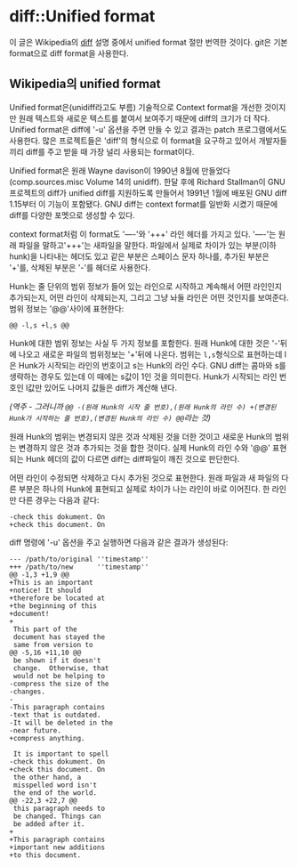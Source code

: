 # diff::Unified format

이 글은 Wikipedia의 [diff][] 설명 중에서 unified format 절만 번역한 것이다. git은 기본 format으로 diff format을 사용한다.

[diff]: http://en.wikipedia.org/wiki/Diff

## Wikipedia의 unified format

Unified format은(unidiff라고도 부름) 기술적으로 Context format을 개선한 것이지만 원래 텍스트와 새로운 텍스트를 붙여서 보여주기 때문에 diff의 크기가 더 작다. Unified format은 diff에 '-u' 옵션을 주면 만들 수 있고 결과는 patch 프로그램에서도 사용한다. 많은 프로젝트들은 'diff'의 형식으로 이 format을 요구하고 있어서 개발자들 끼리 diff를 주고 받을 때 가장 널리 사용되는 format이다.

Unified format은 원래 Wayne davison이 1990년 8월에 만들었다(comp.sources.misc Volume 14의 unidiff). 한달 후에 Richard Stallman이 GNU 프로젝트의 diff가 unified diff를 지원하도록 만들어서 1991년 1월에 배포된 GNU diff 1.15부터 이 기능이 포함됐다. GNU diff는 context format를 일반화 시켰기 때문에 diff를 다양한 포멧으로 생성할 수 있다.

context format처럼 이 format도 '—-'와 '+++' 라인 헤더를 가지고 있다. '—-'는 원래 파일을 말하고'+++'는 새파일을 말한다. 파일에서 실제로 차이가 있는 부분(이하 hunk)을 나타내는 헤더도 있고 같은 부분은 스페이스 문자 하나를, 추가된 부분은 '+'를, 삭제된 부분은 '-'를 헤더로 사용한다.

Hunk는 줄 단위의 범위 정보가 들어 있는 라인으로 시작하고 계속해서 어떤 라인인지 추가되는지, 어떤 라인이 삭제되는지, 그리고 그냥 놔둘 라인은 어떤 것인지를 보여준다. 범위 정보는 '@@'사이에 표현한다:

    @@ -l,s +l,s @@

Hunk에 대한 범위 정보는 사실 두 가지 정보를 포함한다. 원래 Hunk에 대한 것은 '-'뒤에 나오고 새로운 파일의 범위정보는 '+'뒤에 나온다. 범위는 `l,s`형식으로 표현하는데 l은 Hunk가 시작되는 라인의 번호이고 s는 Hunk의 라인 수다. GNU diff는 콤마와 s를 생략하는 경우도 있는데 이 때에는 s값이 1인 것을 의미한다. Hunk가 시작되는 라인 번호인 l값만 있어도 나머지 값들은 diff가 계산해 낸다.

_(역주 - 그러니까 `@@ -(원래 Hunk의 시작 줄 번호),(원래 Hunk의 라인 수) +(변경된 Hunk가 시작하는 줄 번호),(변경된 Hunk의 라인 수) @@`라는 것)_

원래 Hunk의 범위는 변경되지 않은 것과 삭제된 것을 더한 것이고 새로운 Hunk의 범위는 변경하지 않은 것과 추가되는 것을 합한 것이다. 실제 Hunk의 라인 수와 '@@' 표현되는 Hunk 헤더의 값이 다르면 diff는 diff파일이 깨진 것으로 판단한다.

어떤 라인이 수정되면 삭제하고 다시 추가된 것으로 표현한다. 원래 파일과 새 파일의 다른 부분은 하나의 Hunk에 표현되고 실제로 차이가 나는 라인이 바로 이어진다. 한 라인만 다른 경우는 다음과 같다:

    -check this dokument. On
    +check this document. On

diff 명령에 '-u' 옵션을 주고 실행하면 다음과 같은 결과가 생성된다:

    --- /path/to/original ''timestamp''
    +++ /path/to/new      ''timestamp''
    @@ -1,3 +1,9 @@
    +This is an important
    +notice! It should
    +therefore be located at
    +the beginning of this
    +document!
    +
     This part of the
     document has stayed the
     same from version to
    @@ -5,16 +11,10 @@
     be shown if it doesn't
     change.  Otherwise, that
     would not be helping to
    -compress the size of the
    -changes.
    -
    -This paragraph contains
    -text that is outdated.
    -It will be deleted in the
    -near future.
    +compress anything.

     It is important to spell
    -check this dokument. On
    +check this document. On
     the other hand, a
     misspelled word isn't
     the end of the world.
    @@ -22,3 +22,7 @@
     this paragraph needs to
     be changed. Things can
     be added after it.
    +
    +This paragraph contains
    +important new additions
    +to this document.
